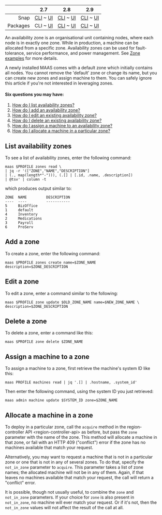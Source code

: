 <!-- flip -->
||2.7|2.8|2.9|
|-----:|:-----:|:-----:|:-----:|
|Snap|[CLI](/t/availability-zones/2322) ~ [UI](/t/availability-zones/2323)|[CLI](/t/availability-zones/2324) ~ [UI](/t/availability-zones/2325)|[CLI](/t/availability-zones/2326) ~ [UI](/t/availability-zones/2327)|
|Packages|CLI ~ [UI](/t/availability-zones/2329)|[CLI](/t/availability-zones/2330) ~ [UI](/t/availability-zones/2331)|[CLI](/t/availability-zones/2332) ~ [UI](/t/availability-zones/2333)|

<!-- deb-2-7-ui
||2.7|2.8|2.9|
|-----:|:-----:|:-----:|:-----:|
|Snap|[CLI](/t/availability-zones/2322) ~ [UI](/t/availability-zones/2323)|[CLI](/t/availability-zones/2324) ~ [UI](/t/availability-zones/2325)|[CLI](/t/availability-zones/2326) ~ [UI](/t/availability-zones/2327)|
|Packages|[CLI](/t/availability-zones/2328) ~ UI|[CLI](/t/availability-zones/2330) ~ [UI](/t/availability-zones/2331)|[CLI](/t/availability-zones/2332) ~ [UI](/t/availability-zones/2333)|
 deb-2-7-ui -->

<!-- deb-2-8-cli
||2.7|2.8|2.9|
|-----:|:-----:|:-----:|:-----:|
|Snap|[CLI](/t/availability-zones/2322) ~ [UI](/t/availability-zones/2323)|[CLI](/t/availability-zones/2324) ~ [UI](/t/availability-zones/2325)|[CLI](/t/availability-zones/2326) ~ [UI](/t/availability-zones/2327)|
|Packages|[CLI](/t/availability-zones/2328) ~ [UI](/t/availability-zones/2329)|CLI ~ [UI](/t/availability-zones/2331)|[CLI](/t/availability-zones/2332) ~ [UI](/t/availability-zones/2333)|
 deb-2-8-cli -->

<!-- deb-2-8-ui
||2.7|2.8|2.9|
|-----:|:-----:|:-----:|:-----:|
|Snap|[CLI](/t/availability-zones/2322) ~ [UI](/t/availability-zones/2323)|[CLI](/t/availability-zones/2324) ~ [UI](/t/availability-zones/2325)|[CLI](/t/availability-zones/2326) ~ [UI](/t/availability-zones/2327)|
|Packages|[CLI](/t/availability-zones/2328) ~ [UI](/t/availability-zones/2329)|[CLI](/t/availability-zones/2330) ~ UI|[CLI](/t/availability-zones/2332) ~ [UI](/t/availability-zones/2333)|
 deb-2-8-ui -->

<!-- deb-2-9-cli
||2.7|2.8|2.9|
|-----:|:-----:|:-----:|:-----:|
|Snap|[CLI](/t/availability-zones/2322) ~ [UI](/t/availability-zones/2323)|[CLI](/t/availability-zones/2324) ~ [UI](/t/availability-zones/2325)|[CLI](/t/availability-zones/2326) ~ [UI](/t/availability-zones/2327)|
|Packages|[CLI](/t/availability-zones/2328) ~ [UI](/t/availability-zones/2329)|[CLI](/t/availability-zones/2330) ~ [UI](/t/availability-zones/2331)|CLI ~ [UI](/t/availability-zones/2333)|
 deb-2-9-cli -->

<!-- deb-2-9-ui
||2.7|2.8|2.9|
|-----:|:-----:|:-----:|:-----:|
|Snap|[CLI](/t/availability-zones/2322) ~ [UI](/t/availability-zones/2323)|[CLI](/t/availability-zones/2324) ~ [UI](/t/availability-zones/2325)|[CLI](/t/availability-zones/2326) ~ [UI](/t/availability-zones/2327)|
|Packages|[CLI](/t/availability-zones/2328) ~ [UI](/t/availability-zones/2329)|[CLI](/t/availability-zones/2330) ~ [UI](/t/availability-zones/2331)|[CLI](/t/availability-zones/2332) ~ UI|
 deb-2-9-ui -->

<!-- snap-2-7-cli
||2.7|2.8|2.9|
|-----:|:-----:|:-----:|:-----:|
|Snap|CLI ~ [UI](/t/availability-zones/2323)|[CLI](/t/availability-zones/2324) ~ [UI](/t/availability-zones/2325)|[CLI](/t/availability-zones/2326) ~ [UI](/t/availability-zones/2327)|
|Packages|[CLI](/t/availability-zones/2328) ~ [UI](/t/availability-zones/2329)|[CLI](/t/availability-zones/2330) ~ [UI](/t/availability-zones/2331)|[CLI](/t/availability-zones/2332) ~ [UI](/t/availability-zones/2333)|
 snap-2-7-cli -->

<!-- snap-2-7-ui
||2.7|2.8|2.9|
|-----:|:-----:|:-----:|:-----:|
|Snap|[CLI](/t/availability-zones/2322) ~ UI|[CLI](/t/availability-zones/2324) ~ [UI](/t/availability-zones/2325)|[CLI](/t/availability-zones/2326) ~ [UI](/t/availability-zones/2327)|
|Packages|[CLI](/t/availability-zones/2328) ~ [UI](/t/availability-zones/2329)|[CLI](/t/availability-zones/2330) ~ [UI](/t/availability-zones/2331)|[CLI](/t/availability-zones/2332) ~ [UI](/t/availability-zones/2333)|
 snap-2-7-ui -->

<!-- snap-2-8-cli
||2.7|2.8|2.9|
|-----:|:-----:|:-----:|:-----:|
|Snap|[CLI](/t/availability-zones/2322) ~ [UI](/t/availability-zones/2323)|CLI ~ [UI](/t/availability-zones/2325)|[CLI](/t/availability-zones/2326) ~ [UI](/t/availability-zones/2327)|
|Packages|[CLI](/t/availability-zones/2328) ~ [UI](/t/availability-zones/2329)|[CLI](/t/availability-zones/2330) ~ [UI](/t/availability-zones/2331)|[CLI](/t/availability-zones/2332) ~ [UI](/t/availability-zones/2333)|
 snap-2-8-cli -->

<!-- snap-2-8-ui
||2.7|2.8|2.9|
|-----:|:-----:|:-----:|:-----:|
|Snap|[CLI](/t/availability-zones/2322) ~ [UI](/t/availability-zones/2323)|[CLI](/t/availability-zones/2324) ~ UI|[CLI](/t/availability-zones/2326) ~ [UI](/t/availability-zones/2327)|
|Packages|[CLI](/t/availability-zones/2328) ~ [UI](/t/availability-zones/2329)|[CLI](/t/availability-zones/2330) ~ [UI](/t/availability-zones/2331)|[CLI](/t/availability-zones/2332) ~ [UI](/t/availability-zones/2333)|
 snap-2-8-ui -->

<!-- snap-2-9-cli
||2.7|2.8|2.9|
|-----:|:-----:|:-----:|:-----:|
|Snap|[CLI](/t/availability-zones/2322) ~ [UI](/t/availability-zones/2323)|[CLI](/t/availability-zones/2324) ~ [UI](/t/availability-zones/2325)|CLI ~ [UI](/t/availability-zones/2327)|
|Packages|[CLI](/t/availability-zones/2328) ~ [UI](/t/availability-zones/2329)|[CLI](/t/availability-zones/2330) ~ [UI](/t/availability-zones/2331)|[CLI](/t/availability-zones/2332) ~ [UI](/t/availability-zones/2333)|
 snap-2-9-cli -->

<!-- snap-2-9-ui
||2.7|2.8|2.9|
|-----:|:-----:|:-----:|:-----:|
|Snap|[CLI](/t/availability-zones/2322) ~ [UI](/t/availability-zones/2323)|[CLI](/t/availability-zones/2324) ~ [UI](/t/availability-zones/2325)|[CLI](/t/availability-zones/2326) ~ UI|
|Packages|[CLI](/t/availability-zones/2328) ~ [UI](/t/availability-zones/2329)|[CLI](/t/availability-zones/2330) ~ [UI](/t/availability-zones/2331)|[CLI](/t/availability-zones/2332) ~ [UI](/t/availability-zones/2333)|
 snap-2-9-ui -->

An availability zone is an organisational unit containing nodes, where each node is in exactly one zone. While in production, a machine can be allocated from a specific zone.  Availability zones can be used for fault-tolerance, service performance, and power management. See [Zone examples](/t/zone-examples/3276) for more details.

<!-- deb-2-7-ui
An availability zone is an organisational unit containing nodes, where each node is in exactly one zone. While in production, a machine can be allocated from a specific zone.  Availability zones can be used for fault-tolerance, service performance, and power management. See [Zone examples](/t/zone-examples/3277) for more details.
 deb-2-7-ui -->

<!-- deb-2-8-cli
An availability zone is an organisational unit containing nodes, where each node is in exactly one zone. While in production, a machine can be allocated from a specific zone.  Availability zones can be used for fault-tolerance, service performance, and power management. See [Zone examples](/t/zone-examples/3278) for more details.
 deb-2-8-cli -->

<!-- deb-2-8-ui
An availability zone is an organisational unit containing nodes, where each node is in exactly one zone. While in production, a machine can be allocated from a specific zone.  Availability zones can be used for fault-tolerance, service performance, and power management. See [Zone examples](/t/zone-examples/3279) for more details.
 deb-2-8-ui -->

<!-- deb-2-9-cli
An availability zone is an organisational unit containing nodes, where each node is in exactly one zone. While in production, a machine can be allocated from a specific zone.  Availability zones can be used for fault-tolerance, service performance, and power management. See [Zone examples](/t/zone-examples/3280) for more details.
 deb-2-9-cli -->

<!-- deb-2-9-ui
An availability zone is an organisational unit containing nodes, where each node is in exactly one zone. While in production, a machine can be allocated from a specific zone.  Availability zones can be used for fault-tolerance, service performance, and power management. See [Zone examples](/t/zone-examples/3281) for more details.
 deb-2-9-ui -->

<!-- snap-2-7-cli
An availability zone is an organisational unit containing nodes, where each node is in exactly one zone. While in production, a machine can be allocated from a specific zone.  Availability zones can be used for fault-tolerance, service performance, and power management. See [Zone examples](/t/zone-examples/3270) for more details.
 snap-2-7-cli -->

<!-- snap-2-7-ui
An availability zone is an organisational unit containing nodes, where each node is in exactly one zone. While in production, a machine can be allocated from a specific zone.  Availability zones can be used for fault-tolerance, service performance, and power management. See [Zone examples](/t/zone-examples/3271) for more details.
 snap-2-7-ui -->

<!-- snap-2-8-cli
An availability zone is an organisational unit containing nodes, where each node is in exactly one zone. While in production, a machine can be allocated from a specific zone.  Availability zones can be used for fault-tolerance, service performance, and power management. See [Zone examples](/t/zone-examples/3272) for more details.
 snap-2-8-cli -->

<!-- snap-2-8-ui
An availability zone is an organisational unit containing nodes, where each node is in exactly one zone. While in production, a machine can be allocated from a specific zone.  Availability zones can be used for fault-tolerance, service performance, and power management. See [Zone examples](/t/zone-examples/3273) for more details.
 snap-2-8-ui -->

<!-- snap-2-9-cli
An availability zone is an organisational unit containing nodes, where each node is in exactly one zone. While in production, a machine can be allocated from a specific zone.  Availability zones can be used for fault-tolerance, service performance, and power management. See [Zone examples](/t/zone-examples/3274) for more details.
 snap-2-9-cli -->

<!-- snap-2-9-ui
An availability zone is an organisational unit containing nodes, where each node is in exactly one zone. While in production, a machine can be allocated from a specific zone.  Availability zones can be used for fault-tolerance, service performance, and power management. See [Zone examples](/t/zone-examples/3275) for more details.
 snap-2-9-ui -->

A newly installed MAAS comes with a default zone which initially contains all nodes. You cannot remove the 'default' zone or change its name, but you can create new zones and assign machine to them.  You can safely ignore this article if you're not interested in leveraging zones.

#### Six questions you may have:

1. [How do I list availability zones?](#heading--list-zones)
2. [How do I add an availability zone?](#heading--add-a-zone)
3. [How do I edit an existing availability zone?](#heading--edit-a-zone)
4. [How do I delete an existing availability zone?](#heading--delete-a-zone)
5. [How do I assign a machine to an availability zone?](#heading--assign-a-node-to-a-zone)
6. [How do I allocate a machine in a particular zone?](#heading--allocate-a-node-in-a-zone)

<!-- snap-2-7-ui snap-2-8-ui snap-2-9-ui deb-2-7-ui deb-2-8-ui deb-2-9-ui

<h2 id="heading--list-zones">List availabilty zones</h2>

To see a list of availability zones, choose "AZs" from the top menu:

<a href="https://discourse.maas.io/uploads/default/original/1X/5ac446f2bda76276069fe5a1c302ff2acbf425a2.jpeg" target = "_blank"><img src="https://discourse.maas.io/uploads/default/original/1X/5ac446f2bda76276069fe5a1c302ff2acbf425a2.jpeg"></a>

<h2 id="heading--add-a-zone">Add a zone</h2>

To create a zone, navigate to the 'AZs' page of the web UI and use the 'Add AZ' button. Enter a name for the zone and click 'Add AZ'.

<a href="https://assets.ubuntu.com/v1/f4032f39-manage-zones__2.4_add-zone.png" target = "_blank"><img src="https://assets.ubuntu.com/v1/f4032f39-manage-zones__2.4_add-zone.png"></a>

<h2 id="heading--edit-a-zone">Edit a zone</h2>

To edit a zone, on the 'AZs' page, select a zone and use the 'Edit' button:

<a href="https://discourse.maas.io/uploads/default/original/1X/cf5c2b91e0c3e97ec3f5a813c8a2ed85e9139e19.jpeg" target = "_blank"><img src="https://discourse.maas.io/uploads/default/original/1X/cf5c2b91e0c3e97ec3f5a813c8a2ed85e9139e19.jpeg"></a>

This selection allows you to change the name and description for the added (or edited) zone:

<a href="https://discourse.maas.io/uploads/default/original/1X/11fb5b6c13609a7ef976aa301e02f43422080066.jpeg" target = "_blank"><img src="https://discourse.maas.io/uploads/default/original/1X/11fb5b6c13609a7ef976aa301e02f43422080066.jpeg"></a>

<h2 id="heading--delete-a-zone">Delete a zone</h2>

To delete a zone, on the 'AZs' page, select a zone and use the 'Delete AZ' button. Doing so will also move any potential machine associations to the default zone.

<a href="https://discourse.maas.io/uploads/default/original/1X/afb0576940f2e20266dc907911f837378958a64a.jpeg" target = "_blank"><img src="https://discourse.maas.io/uploads/default/original/1X/afb0576940f2e20266dc907911f837378958a64a.jpeg"></a>

<h2 id="heading--assign-a-node-to-a-zone">Assign a machine to a zone</h2>

To assign a machine to a zone, from the 'Machines' page, select a machine (or multiple machines) and choose 'Set zone' using the 'Take action' button:

<a href="https://discourse.maas.io/uploads/default/original/1X/97db7cbfd8059d2c67566a065e08c56a20b58071.jpeg" target = "_blank"><img src="https://discourse.maas.io/uploads/default/original/1X/97db7cbfd8059d2c67566a065e08c56a20b58071.jpeg"></a>

After selecting a zone hit the 'Set zone...' button to apply the change.

You can also edit a machine's 'Configuration' page to change its zone.
snap-2-7-ui snap-2-8-ui snap-2-9-ui deb-2-7-ui deb-2-8-ui deb-2-9-ui -->


<h2 id="heading--list-zones">List availability zones</h2>

To see a list of availability zones, enter the following command:

```
maas $PROFILE zones read \
| jq -r '(["ZONE","NAME","DESCRIPTION"]
| (., map(length*"-"))), (.[] | [.id, .name, .description])
| @tsv' | column -t
```

which produces output similar to:

```
ZONE  NAME         DESCRIPTION
----  ----         -----------
5     BizOffice
1     default
4     Inventory
2     Medications
3     Payroll
6     ProServ
```

<h2 id="heading--add-a-zone">Add a zone</h2>

To create a zone, enter the following command:

```
maas $PROFILE zones create name=$ZONE_NAME description=$ZONE_DESCRIPTION
```

<h2 id="heading--edit-a-zone">Edit a zone</h2>

To edit a zone, enter a command similar to the following:

```
maas $PROFILE zone update $OLD_ZONE_NAME name=$NEW_ZONE_NAME \
description=$ZONE_DESCRIPTION
```

<h2 id="heading--delete-a-zone">Delete a zone</h2>

To delete a zone, enter a command like this:

```
maas $PROFILE zone delete $ZONE_NAME
```

<h2 id="heading--assign-a-node-to-a-zone">Assign a machine to a zone</h2>

To assign a machine to a zone, first retrieve the machine's system ID like this:

```
maas PROFILE machines read | jq '.[] | .hostname, .system_id'
```

Then enter the following command, using the system ID you just retrieved:

```
maas admin machine update $SYSTEM_ID zone=$ZONE_NAME
```

<h2 id="heading--allocate-a-node-in-a-zone">Allocate a machine in a zone</h2>

To deploy in a particular zone, call the `acquire` method in the region-controller API &lt;region-controller-api&gt; as before, but pass the `zone` parameter with the name of the zone. This method will allocate a machine in that zone, or fail with an HTTP 409 ("conflict") error if the zone has no machines available that match your request.

Alternatively, you may want to request a machine that is not in a particular zone or one that is not in any of several zones. To do that, specify the `not_in_zone` parameter to `acquire`. This parameter takes a list of zone names; the allocated machine will not be in any of them. Again, if that leaves no machines available that match your request, the call will return a "conflict" error.

It is possible, though not usually useful, to combine the `zone` and `not_in_zone` parameters. If your choice for `zone` is also present in `not_in_zone`, no machine will ever match your request. Or if it's not, then the `not_in_zone` values will not affect the result of the call at all.